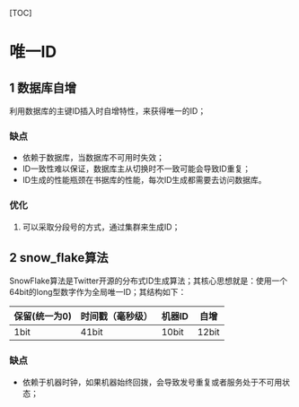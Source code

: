 [TOC]

# 唯一ID



## 1 数据库自增

利用数据库的主键ID插入时自增特性，来获得唯一的ID；

### 缺点

- 依赖于数据库，当数据库不可用时失效；
- ID一致性难以保证，数据库主从切换时不一致可能会导致ID重复；
- ID生成的性能瓶颈在书据库的性能，每次ID生成都需要去访问数据库。

### 优化

1. 可以采取分段号的方式，通过集群来生成ID；



## 2 snow_flake算法

SnowFlake算法是Twitter开源的分布式ID生成算法；其核心思想就是：使用一个64bit的long型数字作为全局唯一ID；其结构如下：

| 保留(统一为0) | 时间戳（毫秒级） | 机器ID | 自增  |
| ------------- | ---------------- | ------ | ----- |
| 1bit          | 41bit            | 10bit  | 12bit |

### 缺点

- 依赖于机器时钟，如果机器始终回拨，会导致发号重复或者服务处于不可用状态；

